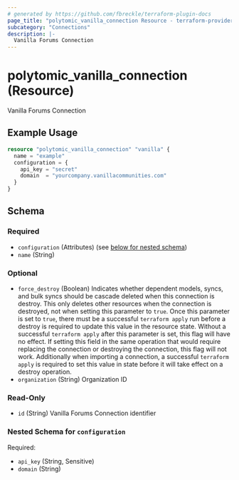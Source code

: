 ```yaml
---
# generated by https://github.com/fbreckle/terraform-plugin-docs
page_title: "polytomic_vanilla_connection Resource - terraform-provider-polytomic"
subcategory: "Connections"
description: |-
  Vanilla Forums Connection
---
```


# polytomic_vanilla_connection (Resource)

Vanilla Forums Connection

## Example Usage

```terraform
resource "polytomic_vanilla_connection" "vanilla" {
  name = "example"
  configuration = {
    api_key = "secret"
    domain  = "yourcompany.vanillacommunities.com"
  }
}
```

<!-- schema generated by tfplugindocs -->
## Schema

### Required

- `configuration` (Attributes) (see [below for nested schema](#nestedatt--configuration))
- `name` (String)

### Optional

- `force_destroy` (Boolean) Indicates whether dependent models, syncs, and bulk syncs should be cascade deleted when this connection is destroy. This only deletes other resources when the connection is destroyed, not when setting this parameter to `true`. Once this parameter is set to `true`, there must be a successful `terraform apply` run before a destroy is required to update this value in the resource state. Without a successful `terraform apply` after this parameter is set, this flag will have no effect. If setting this field in the same operation that would require replacing the connection or destroying the connection, this flag will not work. Additionally when importing a connection, a successful `terraform apply` is required to set this value in state before it will take effect on a destroy operation.
- `organization` (String) Organization ID

### Read-Only

- `id` (String) Vanilla Forums Connection identifier

<a id="nestedatt--configuration"></a>
### Nested Schema for `configuration`

Required:

- `api_key` (String, Sensitive)
- `domain` (String)



